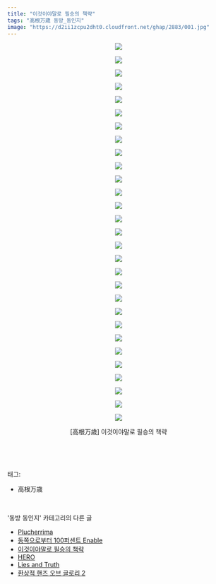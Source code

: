 ```yaml
---
title: "이것이야말로 필승의 책략"
tags: "高根万歳 동방_동인지"
image: "https://d2ii1zcpu2dht0.cloudfront.net/ghap/2883/001.jpg"
---
```

<div class="article">
<p style="text-align: center; clear: none; float: none;"><img src="{{ site.imgserver9 }}/ghap/2883/001.jpg"/></p>
<p style="text-align: center; clear: none; float: none;"><img src="{{ site.imgserver9 }}/ghap/2883/002.jpg"/></p>
<p style="text-align: center; clear: none; float: none;"><img src="{{ site.imgserver9 }}/ghap/2883/003.jpg"/></p>
<p style="text-align: center; clear: none; float: none;"><img src="{{ site.imgserver9 }}/ghap/2883/004.jpg"/></p>
<p style="text-align: center; clear: none; float: none;"><img src="{{ site.imgserver9 }}/ghap/2883/005.jpg"/></p>
<p style="text-align: center; clear: none; float: none;"><img src="{{ site.imgserver9 }}/ghap/2883/006.jpg"/></p>
<p style="text-align: center; clear: none; float: none;"><img src="{{ site.imgserver9 }}/ghap/2883/007.jpg"/></p>
<p style="text-align: center; clear: none; float: none;"><img src="{{ site.imgserver9 }}/ghap/2883/008.jpg"/></p>
<p style="text-align: center; clear: none; float: none;"><img src="{{ site.imgserver9 }}/ghap/2883/009.jpg"/></p>
<p style="text-align: center; clear: none; float: none;"><img src="{{ site.imgserver9 }}/ghap/2883/010.jpg"/></p>
<p style="text-align: center; clear: none; float: none;"><img src="{{ site.imgserver9 }}/ghap/2883/011.jpg"/></p>
<p style="text-align: center; clear: none; float: none;"><img src="{{ site.imgserver9 }}/ghap/2883/012.jpg"/></p>
<p style="text-align: center; clear: none; float: none;"><img src="{{ site.imgserver9 }}/ghap/2883/013.jpg"/></p>
<p style="text-align: center; clear: none; float: none;"><img src="{{ site.imgserver9 }}/ghap/2883/014.jpg"/></p>
<p style="text-align: center; clear: none; float: none;"><img src="{{ site.imgserver9 }}/ghap/2883/015.jpg"/></p>
<p style="text-align: center; clear: none; float: none;"><img src="{{ site.imgserver9 }}/ghap/2883/016.jpg"/></p>
<p style="text-align: center; clear: none; float: none;"><img src="{{ site.imgserver9 }}/ghap/2883/017.jpg"/></p>
<p style="text-align: center; clear: none; float: none;"><img src="{{ site.imgserver9 }}/ghap/2883/018.jpg"/></p>
<p style="text-align: center; clear: none; float: none;"><img src="{{ site.imgserver9 }}/ghap/2883/019.jpg"/></p>
<p style="text-align: center; clear: none; float: none;"><img src="{{ site.imgserver9 }}/ghap/2883/020.jpg"/></p>
<p style="text-align: center; clear: none; float: none;"><img src="{{ site.imgserver9 }}/ghap/2883/021.jpg"/></p>
<p style="text-align: center; clear: none; float: none;"><img src="{{ site.imgserver9 }}/ghap/2883/022.jpg"/></p>
<p style="text-align: center; clear: none; float: none;"><img src="{{ site.imgserver9 }}/ghap/2883/023.jpg"/></p>
<p style="text-align: center; clear: none; float: none;"><img src="{{ site.imgserver9 }}/ghap/2883/024.jpg"/></p>
<p style="text-align: center; clear: none; float: none;"><img src="{{ site.imgserver9 }}/ghap/2883/025.jpg"/></p>
<p style="text-align: center; clear: none; float: none;"><img src="{{ site.imgserver9 }}/ghap/2883/026.jpg"/></p>
<p style="text-align: center; clear: none; float: none;"><img src="{{ site.imgserver9 }}/ghap/2883/027.jpg"/></p>
<p style="text-align: center; clear: none; float: none;"><img src="{{ site.imgserver9 }}/ghap/2883/028.jpg"/></p>
<p style="text-align: center; clear: none; float: none;"><img src="{{ site.imgserver9 }}/ghap/2883/029.jpg"/></p>
<p style="text-align: center; clear: none; float: none;">[高根万歳] 이것이야말로 필승의 책략</p>
<p><br/></p>
</div><br/>
<div class="tagTrail">
<p>태그: </p>
<ul>
<li>高根万歳</li>
</ul>
</div><br/>
<div class="another">
<p>'동방 동인지' 카테고리의 다른 글</p>
<ul>
<li><a href="/ghap_2885">Plucherrima</a></li>
<li><a href="/ghap_2884">동쪽으로부터 100퍼센트 Enable</a></li>
<li><a href="/ghap_2883">이것이야말로 필승의 책략</a></li>
<li><a href="/ghap_2882">HERO</a></li>
<li><a href="/ghap_2881">Lies and Truth</a></li>
<li><a href="/ghap_2880">환상적 핸즈 오브 글로리 2</a></li>
</ul>
</div><br/>
<div class="cb_module cb_fluid">
<div class="cb_wrt cb_profile">
</div><!-- commentList close -->
</div><br/>
